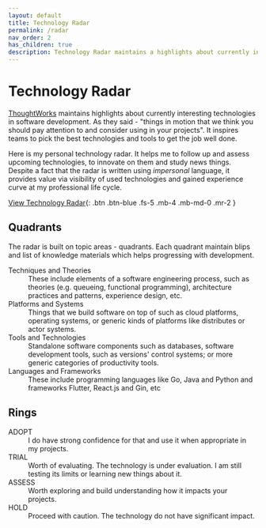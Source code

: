 ```yaml
---
layout: default
title: Technology Radar
permalink: /radar
nav_order: 2
has_children: true
description: Technology Radar maintains a highlights about currently interesting technologies in software development.
---
```


# Technology Radar

[ThoughtWorks](https://www.thoughtworks.com/radar) maintains highlights about currently interesting technologies in software development. As they said - "things in motion that we think you should pay attention to and consider using in your projects". It inspires teams to pick the best technologies and tools to get the job well done.

Here is my personal technology radar. It helps me to follow up and assess upcoming technologies, to innovate on them and study news things. Despite a fact that the radar is written using *impersonal* language, it provides value via visibility of used technologies and gained experience curve at my professional life cycle.

[View Technology Radar](https://radar.thoughtworks.com/?documentId=https%3A%2F%2Fdocs.google.com%2Fspreadsheets%2Fd%2F1CfPj-UsFzfayELgTSMDK7YXBqOFCDlEGndsaIy91Ack%2Fedit%3Fusp%3Dsharing){: .btn .btn-blue .fs-5 .mb-4 .mb-md-0 .mr-2 }

## Quadrants

The radar is built on topic areas - quadrants. Each quadrant maintain blips and list of knowledge materials which helps progressing with development.

<dl>
   <dt>Techniques and Theories</dt>
   <dd>These include elements of a software engineering process, such as theories (e.g. queueing, functional programming), architecture practices and patterns, experience design, etc.</dd>

   <dt>Platforms and Systems</dt>
   <dd>Things that we build software on top of such as cloud platforms, operating systems, or generic kinds of platforms like distributes or actor systems.</dd> 

   <dt>Tools and Technologies</dt>
   <dd>Standalone software components such as databases, software development tools, such as versions' control systems; or more generic categories of productivity tools.</dd>
 
   <dt>Languages and Frameworks</dt>
   <dd>These include programming languages like Go, Java and Python and frameworks Flutter, React.js and Gin, etc</dd>
</dl>


## Rings

<dl>
   <dt>ADOPT</dt>
   <dd>I do have strong confidence for that and use it when appropriate in my projects.</dd>

   <dt>TRIAL</dt>
   <dd>Worth of evaluating. The technology is under evaluation. I am still testing its limits or learning new things about it.</dd> 

   <dt>ASSESS</dt>
   <dd>Worth exploring and build understanding how it impacts your projects.</dd>
  
   <dt>HOLD</dt>
   <dd>Proceed with caution. The technology do not have significant impact.</dd>
</dl>

